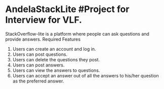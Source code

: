 # AndelaStackLite #Project for Interview for VLF.

StackOverflow-lite is a platform where people can ask questions and provide answers.
Required Features
1. Users can create an account and log in.
2. Users can post questions.
3. Users can delete the questions they post.
4. Users can post answers.
5. Users can view the answers to questions.
6. Users can accept an answer out of all the answers to his/her question as the preferred
answer.
